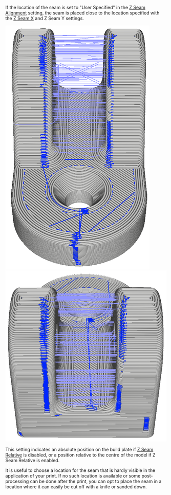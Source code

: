 If the location of the seam is set to "User Specified" in the [Z Seam Alignment](z_seam_type) setting, the seam is placed close to the location specified with the [Z Seam X](z_seam_x) and Z Seam Y settings.

![The seam is located on the front side](images/z_seam_y_front.png)
![The seam is located on the back side](images/z_seam_y_back.png)

This setting indicates an absolute position on the build plate if [Z Seam Relative](z_seam_relative) is disabled, or a position relative to the centre of the model if Z Seam Relative is enabled.

It is useful to choose a location for the seam that is hardly visible in the application of your print. If no such location is available or some post-processing can be done after the print, you can opt to place the seam in a location where it can easily be cut off with a knife or sanded down.